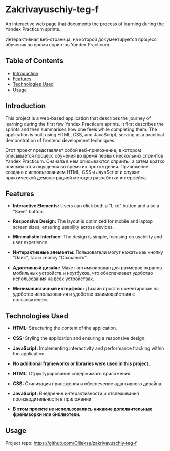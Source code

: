 # Zakrivayuschiy-teg-f

An interactive web page that documents the process of learning during the Yandex Practicum sprints.

Интерактивная веб-страница, на которой документируется процесс обучения во время спринтов Yandex Practicum.

## Table of Contents

- [Introduction](#introduction)
- [Features](#features)
- [Technologies Used](#technologies-used)
- [Usage](#usage)

## Introduction

This project is a web-based application that describes the journey of learning during the first few Yandex Practicum sprints. It first describes the sprints and then summarises how one feels while completing them. The application is built using HTML, CSS, and JavaScript, serving as a practical demonstration of frontend development techniques.

Этот проект представляет собой веб-приложение, в котором описывается процесс обучения во время первых нескольких спринтов Yandex Practicum. Сначала в нем описываются спринты, а затем кратко описываются ощущения во время их прохождения. Приложение создано с использованием HTML, CSS и JavaScript и служит практической демонстрацией методов разработки интерфейса.

## Features

- **Interactive Elements:** Users can click both a "Like" button and also a "Save" button.
- **Responsive Design:** The layout is optimized for mobile and laptop screen sizes, ensuring usability across devices.
- **Minimalistic Interface:** The design is simple, focusing on usability and user experience.

- **Интерактивные элементы:** Пользователи могут нажать как кнопку "Лайк", так и кнопку "Сохранить".
- **Адаптивный дизайн:** Макет оптимизирован для размеров экранов мобильных устройств и ноутбуков, что обеспечивает удобство использования на всех устройствах.
- **Минималистичный интерфейс:** Дизайн прост и ориентирован на удобство использования и удобство взаимодействия с пользователем.

## Technologies Used

- **HTML:** Structuring the content of the application.
- **CSS:** Styling the application and ensuring a responsive design.
- **JavaScript:** Implementing interactivity and performance tracking within the application.
- **No additional frameworks or libraries were used in this project.**

- **HTML:** Структурирование содержимого приложения.
- **CSS:** Стилизация приложения и обеспечение адаптивного дизайна.
- **JavaScript:** Внедрение интерактивности и отслеживания производительности в приложении.
- **В этом проекте не использовались никакие дополнительные фреймворки или библиотеки.**

## Usage


Project repo: https://github.com/Olliekse/zakrivayuschiy-teg-f


